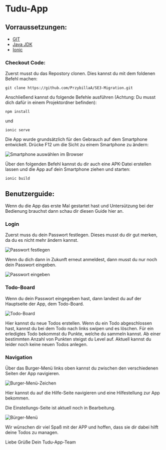 # Tudu-App

## Vorraussetzungen:
- [GIT](https://git-scm.com/download/win)
- [Java JDK](https://adoptopenjdk.net/)
- [Ionic](https://ionicframework.com/docs/intro/cli)

### Checkout Code:
Zuerst musst du das Repostory clonen. Dies kannst du mit dem foldenen Befehl machen:
```
git clone https://github.com/PrzybillaA/SE3-Migration.git
```
Anschließend kannst du folgende Befehle ausführen (Achtung: Du musst dich dafür in einem Projektordner befinden):

```
npm install
```
und
```
ionic serve
```

Die App wurde grundsätzlich für den Gebrauch auf dem Smartphone entwickelt. Drücke F12 um die Sicht zu einem Smartphone zu ändern:


![Smartphone auswählen im Browser](https://i.ibb.co/WD4KwBs/Smartphone-Ausw-hlen.png)

Über den folgenden Befehl kannst du dir auch eine APK-Datei erstellen lassen und die App auf dein Smartphone ziehen und starten:

```
ionic build
```

## Benutzerguide:
Wenn du die App das erste Mal gestartet hast und Untersützung bei der Bedienung brauchst dann schau dir diesen Guide hier an.

### Login
Zuerst muss du dein Passwort festlegen. Dieses musst du dir gut merken, da du es nicht mehr ändern kannst.

![Passwort festlegen](https://i.ibb.co/3rBjT7m/Whats-App-Image-2021-06-26-at-12-26-25.jpg)

Wenn du dich dann in Zukunft erneut anmeldest, dann musst du nur noch dein Passwort eingeben.

![Passwort eingeben](https://i.ibb.co/s1zDVKt/Whats-App-Image-2021-06-26-at-12-30-13.jpg)

### Todo-Board
Wenn du dein Passwort eingegeben hast, dann landest du auf der Hauptseite der App, dem Todo-Board.

![Todo-Board](https://i.ibb.co/8dfX6c4/Todo-Board.png)

Hier kannst du neue Todos erstellen. Wenn du ein Todo abgeschlossen hast, kannst du bei dem Todo nach links swipen und es löschen. Für ein erledigtes Todo bekommst du Punkte, welche du sammeln kannst. Ab einer bestimmten Anzahl von Punkten steigst du Level auf.
Aktuell kannst du leider noch keine neuen Todos anlegen.

### Navigation
Über das Burger-Menü links oben kannst du zwischen den verschiedenen Seiten der App navigieren. 

![Burger-Menü-Zeichen](https://i.ibb.co/Qj0M87q/Burger-Men.png) 

Hier kannst du auf die Hilfe-Seite navigieren und eine Hilfestellung zur App bekommen.

Die Einstellungs-Seite ist aktuell noch in Bearbeitung.

![Bürger-Menü](https://i.ibb.co/sFsb0gN/Men.png)




Wir wünschen dir viel Spaß mit der APP und hoffen, dass sie dir dabei hilft deine Todos zu managen.

Liebe Grüße
Dein Tudu-App-Team
